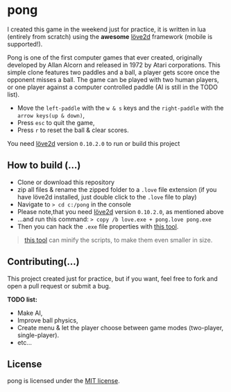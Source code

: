 # pong

I created this game in the weekend just for practice, it is written in lua (entirely from scratch) using the **awesome** <a href="https://love2d.org/">löve2d</a> framework (mobile is supported!).

Pong is one of the first computer games that ever created, originally developed by Allan Alcorn and released in 1972 by Atari corporations. This simple clone features two paddles and a ball, a player gets score once the opponent misses a ball. The game can be played with two human players, or one player against a computer controlled paddle (AI is still in the TODO list).

- Move the `left-paddle` with the `w & s` keys and the `right-paddle` with the `arrow keys(up & down)`,
- Press `esc` to quit the game,
- Press `r` to reset the ball & clear scores.

You need [löve2d](https://love2d.org/) version `0.10.2.0` to run or build this project

## How to build (...)

- Clone or download this repository
- zip all files & rename the zipped folder to a `.love` file extension (if you have löve2d installed, just double click to the `.love`  file to play)
- Navigate to `> cd c:/pong` in the console
- Please note,that you need [löve2d](https://love2d.org/) version `0.10.2.0`, as mentioned above
- ...and run this command: `> copy /b love.exe + pong.love pong.exe`
- Then you can hack the `.exe` file properties with [this tool](http://angusj.com/resourcehacker/).

> [this tool](https://mothereff.in/lua-minifier) can minify the scripts, to make them even smaller in size.

## Contributing(...)

This project created just for practice, but if you want, feel free to fork and open a pull request or submit a bug.

**TODO list:**

- Make AI,
- Improve ball physics,
- Create menu & let the player choose between game modes (two-player, single-player).
- etc...

## License
pong is licensed under the [MIT license](https://raw.githubusercontent.com/Aerobird98/pong/master/LICENSE.txt).



